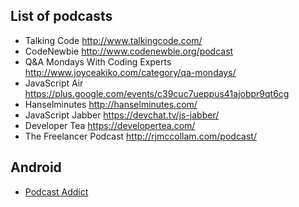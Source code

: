 ## List of podcasts
 - Talking Code http://www.talkingcode.com/
 - CodeNewbie http://www.codenewbie.org/podcast
 - Q&A Mondays With Coding Experts http://www.joyceakiko.com/category/qa-mondays/
 - JavaScript Air https://plus.google.com/events/c39cuc7ueppus41ajobpr9qt6cg
 - Hanselminutes http://hanselminutes.com/
 - JavaScript Jabber https://devchat.tv/js-jabber/
 - Developer Tea https://developertea.com/
 - The Freelancer Podcast http://rjmccollam.com/podcast/
 
## Android
 - [Podcast Addict](https://play.google.com/store/apps/details?id=com.bambuna.podcastaddict&hl=en)
